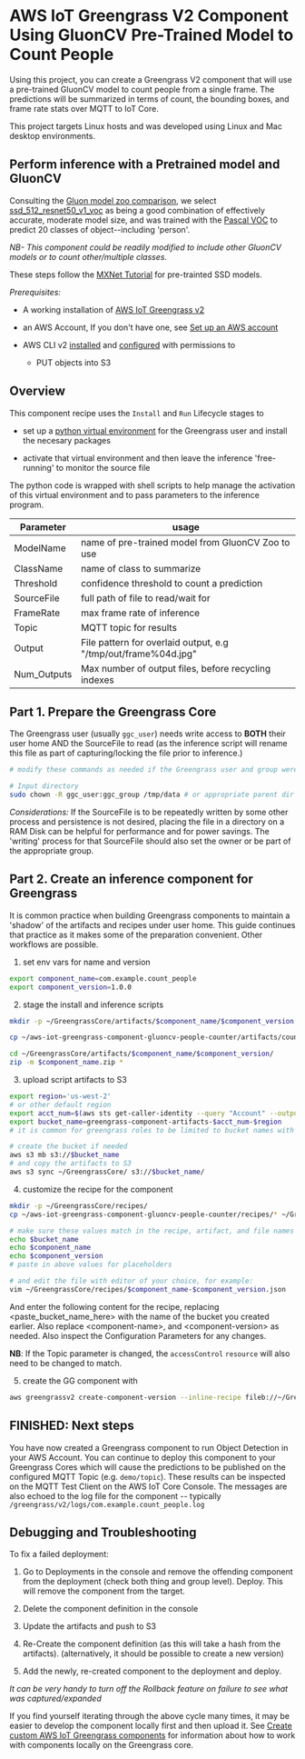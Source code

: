 # AWS IoT Greengrass V2 Component Using GluonCV Pre-Trained Model to Count People 

Using this project, you can create a Greengrass V2 component that will use a pre-trained GluonCV model to count people from a single frame. The predictions will be summarized in terms of count, the bounding boxes, and frame rate stats over MQTT to IoT Core.

This project targets Linux hosts and was developed using Linux and Mac desktop environments.

## Perform inference with a Pretrained model and GluonCV

Consulting the [Gluon model zoo comparison](https://cv.gluon.ai/model_zoo/detection.html), we select [ssd_512_resnet50_v1_voc](https://cv.gluon.ai/model_zoo/detection.html#id1) as being a good combination of effectively accurate, moderate model size, and was trained with the [Pascal VOC](http://host.robots.ox.ac.uk/pascal/VOC/#history) to predict 20 classes of object--including 'person'. 

_NB- This component could be readily modified to include other GluonCV models or to count other/multiple classes._

These steps follow the [MXNet Tutorial](https://cv.gluon.ai/build/examples_detection/demo_ssd.html#sphx-glr-build-examples-detection-demo-ssd-py) for pre-trainted SSD models.

_Prerequisites:_

* A working installation of [AWS IoT Greengrass v2](https://docs.aws.amazon.com/greengrass/index.html)

* an AWS Account, If you don't have one, see [Set up an AWS account](https://docs.aws.amazon.com/greengrass/v2/developerguide/setting-up.html#set-up-aws-account)

* AWS CLI v2 [installed](https://docs.aws.amazon.com/cli/latest/userguide/install-cliv2.html) and [configured](https://docs.aws.amazon.com/cli/latest/userguide/cli-chap-configure.html) with permissions to
  * PUT objects into S3

## Overview

This component recipe uses the `Install` and `Run` Lifecycle stages to  

* set up a [python virtual environment](https://pypi.org/project/virtualenv/) for the Greengrass user and install the necesary packages 

* activate that virtual environment and then leave the inference 'free-running' to monitor the source file

The python code is wrapped with shell scripts to help manage the activation of this virtual environment and to pass parameters to the inference program.

| Parameter | usage |
| --- | --- |
| ModelName | name of pre-trained model from GluonCV Zoo to use |
| ClassName | name of class to summarize |
| Threshold | confidence threshold to count a prediction |
| SourceFile | full path of file to read/wait for |
| FrameRate | max frame rate of inference |
| Topic | MQTT topic for results |
| Output | File pattern for overlaid output, e.g "/tmp/out/frame%04d.jpg" |
| Num_Outputs | Max number of output files, before recycling indexes |


## Part 1. Prepare the Greengrass Core

The Greengrass user (usually `ggc_user`) needs write access to **BOTH** their user home AND the SourceFile to read (as the inference script will rename this file as part of capturing/locking the file prior to inference.)

```bash
# modify these commands as needed if the Greengrass user and group were configured to be OTHER than ggc_user:ggc_group

# Input directory
sudo chown -R ggc_user:ggc_group /tmp/data # or appropriate parent dir for the SourceFile -- infer.py needs both read and write (to rename/capture input files)
```

_Considerations:_ If the SourceFile is to be repeatedly written by some other process and persistence is not desired, placing the file in a directory on a RAM Disk can be helpful for performance and for power savings. The 'writing' process for that SourceFile should also set the owner or be part of the appropriate group.

## Part 2. Create an inference component for Greengrass

It is common practice when building Greengrass components to maintain a 'shadow' of the artifacts and recipes under user home. This guide continues that practice as it makes some of the preparation convenient. Other workflows are possible.


1. set env vars for name and version

```bash 
export component_name=com.example.count_people
export component_version=1.0.0
```

2. stage the install and inference scripts

```bash
mkdir -p ~/GreengrassCore/artifacts/$component_name/$component_version

cp ~/aws-iot-greengrass-component-gluoncv-people-counter/artifacts/count_people/* ~/GreengrassCore/artifacts/$component_name/$component_version/

cd ~/GreengrassCore/artifacts/$component_name/$component_version/
zip -m $component_name.zip *
```

3. upload script artifacts to S3

```bash
export region='us-west-2'
# or other default region
export acct_num=$(aws sts get-caller-identity --query "Account" --output text)
export bucket_name=greengrass-component-artifacts-$acct_num-$region
# it is common for greengrass roles to be limited to bucket names with these words

# create the bucket if needed
aws s3 mb s3://$bucket_name
# and copy the artifacts to S3
aws s3 sync ~/GreengrassCore/ s3://$bucket_name/
```

4. customize the recipe for the component

```bash
mkdir -p ~/GreengrassCore/recipes/
cp ~/aws-iot-greengrass-component-gluoncv-people-counter/recipes/* ~/GreengrassCore/recipes/

# make sure these values match in the recipe, artifact, and file names
echo $bucket_name
echo $component_name
echo $component_version
# paste in above values for placeholders

# and edit the file with editor of your choice, for example:
vim ~/GreengrassCore/recipes/$component_name-$component_version.json
```

And enter the following content for the recipe, replacing <paste_bucket_name_here> with the name of the bucket you created earlier. Also replace <component\-name>, and <component\-version> as needed.  Also inspect the Configuration Parameters for any changes. 

**NB**: If the Topic parameter is changed, the `accessControl` `resource` will also need to be changed to match.

5. create the GG component with 

```bash
aws greengrassv2 create-component-version --inline-recipe fileb://~/GreengrassCore/recipes/$component_name-$component_version.json
```

## FINISHED: Next steps

You have now created a Greengrass component to run Object Detection in your AWS Account. You can continue to deploy this component to your Greengrass Cores which will cause the predictions to be published on the configured MQTT Topic (e.g. `demo/topic`). These results can be inspected on the MQTT Test Client on the AWS IoT Core Console. The messages are also echoed to the log file for the component -- typically `/greengrass/v2/logs/com.example.count_people.log`

## Debugging and Troubleshooting

To fix a failed deployment:

1. Go to Deployments in the console and remove the offending component from the deployment (check both thing and group level). Deploy.  This will remove the component from the target.

2. Delete the component definition in the console

3. Update the artifacts and push to S3

4. Re-Create the component definition (as this will take a hash from the artifacts). (alternatively, it should be possible to create a new version)

5. Add the newly, re-created component to the deployment and deploy.

_It can be very handy to turn off the Rollback feature on failure to see what was captured/expanded_

If you find yourself iterating through the above cycle many times, it may be easier to develop the component locally first and then upload it. See [Create custom AWS IoT Greengrass components](https://docs.aws.amazon.com/greengrass/v2/developerguide/create-components.html) for information about how to work with components locally on the Greengrass core.
